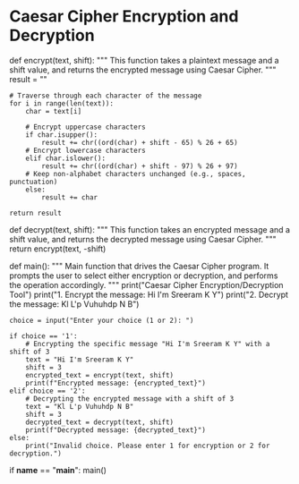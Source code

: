 # Caesar Cipher Encryption and Decryption

def encrypt(text, shift):
    """
    This function takes a plaintext message and a shift value,
    and returns the encrypted message using Caesar Cipher.
    """
    result = ""
    
    # Traverse through each character of the message
    for i in range(len(text)):
        char = text[i]
        
        # Encrypt uppercase characters
        if char.isupper():
            result += chr((ord(char) + shift - 65) % 26 + 65)
        # Encrypt lowercase characters
        elif char.islower():
            result += chr((ord(char) + shift - 97) % 26 + 97)
        # Keep non-alphabet characters unchanged (e.g., spaces, punctuation)
        else:
            result += char
    
    return result

def decrypt(text, shift):
    """
    This function takes an encrypted message and a shift value,
    and returns the decrypted message using Caesar Cipher.
    """
    return encrypt(text, -shift)

def main():
    """
    Main function that drives the Caesar Cipher program.
    It prompts the user to select either encryption or decryption,
    and performs the operation accordingly.
    """
    print("Caesar Cipher Encryption/Decryption Tool")
    print("1. Encrypt the message: Hi I'm Sreeram K Y")
    print("2. Decrypt the message: Kl L'p Vuhuhdp N B")
    
    choice = input("Enter your choice (1 or 2): ")

    if choice == '1':
        # Encrypting the specific message "Hi I'm Sreeram K Y" with a shift of 3
        text = "Hi I'm Sreeram K Y"
        shift = 3
        encrypted_text = encrypt(text, shift)
        print(f"Encrypted message: {encrypted_text}")
    elif choice == '2':
        # Decrypting the encrypted message with a shift of 3
        text = "Kl L'p Vuhuhdp N B"
        shift = 3
        decrypted_text = decrypt(text, shift)
        print(f"Decrypted message: {decrypted_text}")
    else:
        print("Invalid choice. Please enter 1 for encryption or 2 for decryption.")

if __name__ == "__main__":
    main()
